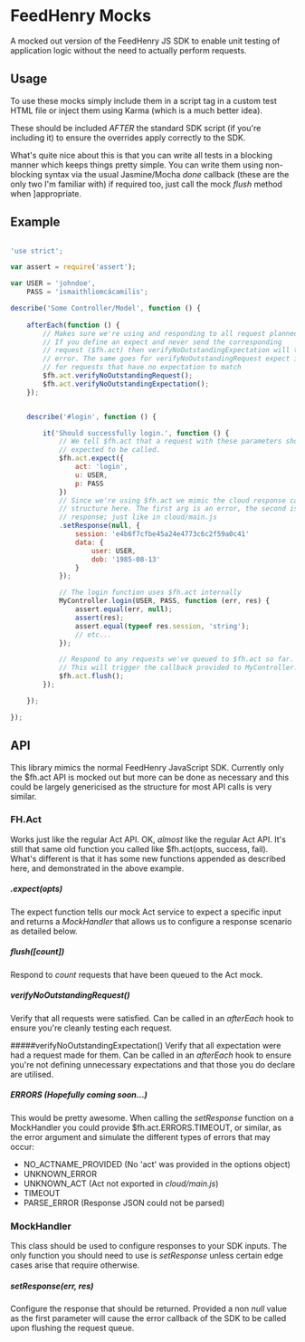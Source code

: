 FeedHenry Mocks
===================================

A mocked out version of the FeedHenry JS SDK to enable unit testing of 
application logic without the need to actually perform requests.

## Usage
To use these mocks simply include them in a script tag in a custom test HTML 
file or inject them using Karma (which is a much better idea). 

These should be included *AFTER* the standard SDK script 
(if you're including it) to ensure the overrides apply correctly to the SDK.

What's quite nice about this is that you can write all tests in a blocking 
manner which keeps things pretty simple. You can write them using non-blocking 
syntax via the usual Jasmine/Mocha *done* callback (these are the only two I'm 
familiar with) if required too, just call the mock *flush* method when 
]appropriate.


## Example
```javascript

'use strict';

var assert = require('assert');

var USER = 'johndoe',
	PASS = 'ismaithliomcácamilis';

describe('Some Controller/Model', function () {
	
	afterEach(function () {
		// Makes sure we're using and responding to all request planned per test
		// If you define an expect and never send the corresponding 
		// request ($fh.act) then verifyNoOutstandingExpectation will throw an
		// error. The same goes for verifyNoOutstandingRequest expect it throws
		// for requests that have no expectation to match
		$fh.act.verifyNoOutstandingRequest();
		$fh.act.verifyNoOutstandingExpectation();
	});


	describe('#login', function () {

		it('Should successfully login.', function () {
			// We tell $fh.act that a request with these parameters should be
			// expected to be called.
			$fh.act.expect({
				act: 'login',
				u: USER,
				p: PASS
			})
			// Since we're using $fh.act we mimic the cloud response callback
			// structure here. The first arg is an error, the second is a 
			// response; just like in cloud/main.js
			.setResponse(null, {
				session: 'e4b6f7cfbe45a24e4773c6c2f59a0c41'
				data: {
					user: USER,
					dob: '1985-08-13'
				}
			});

			// The login function uses $fh.act internally
			MyController.login(USER, PASS, function (err, res) {
				assert.equal(err, null);
				assert(res);
				assert.equal(typeof res.session, 'string');
				// etc...
			});

			// Respond to any requests we've queued to $fh.act so far.
			// This will trigger the callback provided to MyController.login
			$fh.act.flush();
		});

	});

});
```


## API
This library mimics the normal FeedHenry JavaScript SDK. Currently only the 
$fh.act API is mocked out but more can be done as necessary and this could be 
largely genericised as the structure for most API calls is very similar.

### FH.Act
Works just like the regular Act API. OK, *almost* like the regular Act API. It's 
still that same old function you called like $fh.act(opts, success, fail). 
What's different is that it has some new functions appended as described here, 
and demonstrated in the above example.

##### .expect(opts)
The expect function tells our mock Act service to expect a specific input and 
returns a *MockHandler* that allows us to configure a response scenario as 
detailed below.

##### flush([count])
Respond to *count* requests that have been queued to the Act mock.

##### verifyNoOutstandingRequest()
Verify that all requests were satisfied. Can be called in an *afterEach* hook 
to ensure you're cleanly testing each request.

#####verifyNoOutstandingExpectation()
Verify that all expectation were had a request made for them. Can be called in 
an *afterEach* hook to ensure you're not defining unnecessary expectations and 
that those you do declare are utilised.

##### ERRORS (Hopefully coming soon...)
This would be pretty awesome. When calling the *setResponse* function on a 
MockHandler you could provide $fh.act.ERRORS.TIMEOUT, or similar, as the error 
argument and simulate the different types of errors that may occur:

* NO_ACTNAME_PROVIDED (No 'act' was provided in the options object)
* UNKNOWN_ERROR
* UNKNOWN_ACT (Act not exported in *cloud/main.js*)
* TIMEOUT
* PARSE_ERROR (Response JSON could not be parsed)


### MockHandler
This class should be used to configure responses to your SDK inputs. The only 
function you should need to use is *setResponse* unless certain edge cases 
arise that require otherwise.

##### setResponse(err, res)
Configure the response that should be returned. Provided a non *null* value as 
the first parameter will cause the error callback of the SDK to be called 
upon flushing the request queue. 






